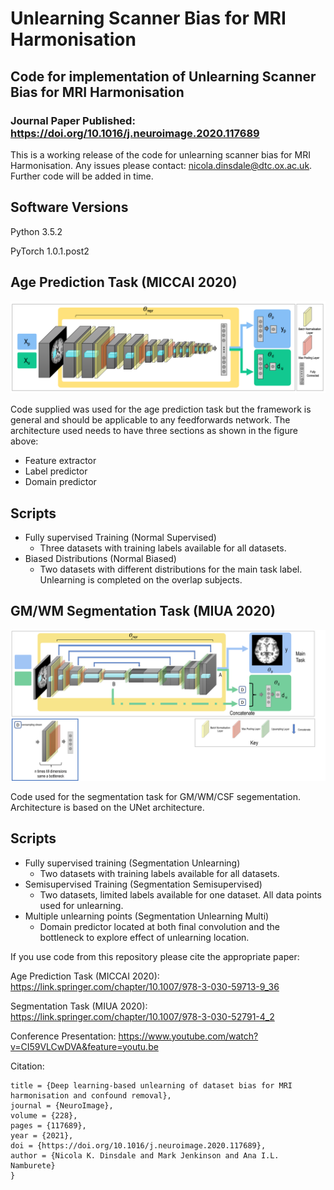 # Unlearning Scanner Bias for MRI Harmonisation
## Code for implementation of Unlearning Scanner Bias for MRI Harmonisation

### Journal Paper Published: https://doi.org/10.1016/j.neuroimage.2020.117689

This is a working release of the code for unlearning scanner bias for MRI Harmonisation. Any issues please contact: nicola.dinsdale@dtc.ox.ac.uk. Further code will be added in time. 

Software Versions 
-----------------
Python 3.5.2

PyTorch 1.0.1.post2

Age Prediction Task (MICCAI 2020)
---------------------------------
![GitHub Logo](/figures/network_architecture.png)

Code supplied was used for the age prediction task but the framework is general and should be applicable to any feedforwards network. The architecture used needs to have three sections as shown in the figure above:
  - Feature extractor
  - Label predictor
  - Domain predictor

Scripts
-------
- Fully supervised Training (Normal Supervised) 
  - Three datasets with training labels available for all datasets. 
- Biased Distributions (Normal Biased)
  - Two datasets with different distributions for the main task label. Unlearning is completed on the overlap subjects.


GM/WM Segmentation Task (MIUA 2020)
---------------------------------
![GitHub Logo](/figures/seg_network_new.png)

Code used for the segmentation task for GM/WM/CSF segementation. Architecture is based on the UNet architecture. 

Scripts
-------
- Fully supervised training (Segmentation Unlearning)
  - Two datasets with training labels available for all datasets. 
- Semisupervised Training (Segmentation Semisupervised)
  - Two datasets, limited labels available for one dataset. All data points used for unlearning.
- Multiple unlearning points (Segmentation Unlearning Multi)
  - Domain predictor located at both final convolution and the bottleneck to explore effect of unlearning location. 


If you use code from this repository please cite the appropriate paper: 

Age Prediction Task (MICCAI 2020): https://link.springer.com/chapter/10.1007/978-3-030-59713-9_36

Segmentation Task (MIUA 2020): https://link.springer.com/chapter/10.1007/978-3-030-52791-4_2

Conference Presentation: https://www.youtube.com/watch?v=CI59VLCwDVA&feature=youtu.be

Citation:

```@article{DINSDALE2021117689,
title = {Deep learning-based unlearning of dataset bias for MRI harmonisation and confound removal},
journal = {NeuroImage},
volume = {228},
pages = {117689},
year = {2021},
doi = {https://doi.org/10.1016/j.neuroimage.2020.117689},
author = {Nicola K. Dinsdale and Mark Jenkinson and Ana I.L. Namburete}
}
